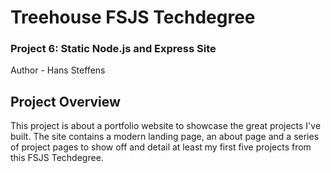 # Treehouse FSJS Techdegree
### Project 6: Static Node.js and Express Site
Author - Hans Steffens

## Project Overview
This project is about a portfolio website to showcase the great projects I've built. The site contains a modern landing page, an about page and a series of project pages to show off and detail at least my first five projects from this FSJS Techdegree.
